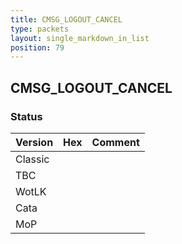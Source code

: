 ```yaml
---
title: CMSG_LOGOUT_CANCEL
type: packets
layout: single_markdown_in_list
position: 79
---
```


## CMSG_LOGOUT_CANCEL

### Status

Version    | Hex        | Comment
---------- | ---------- | ---------- 
Classic    |            |
TBC        |            |
WotLK      |            |
Cata       |            |
MoP        |            |